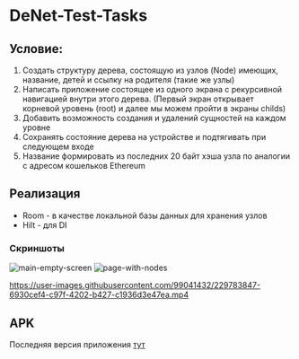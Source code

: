# DeNet-Test-Tasks

## Условие:
1. Создать структуру дерева, состоящую из узлов (Node) имеющих, название, детей и ссылку на родителя (такие же узлы)
2. Написать приложение состоящее из одного экрана с рекурсивной навигацией внутри этого дерева. (Первый экран открывает корневой уровень (root) и далее мы можем пройти в экраны childs)
3. Добавить возможность создания и удалений сущностей на каждом уровне
4. Сохранять состояние дерева на устройстве и подтягивать при следующем входе
5. Название формировать из последних 20 байт хэша узла по аналогии с адресом кошельков Ethereum

## Реализация
* Room - в качестве локальной базы данных для хранения узлов
* Hilt - для DI

### Скриншоты
![main-empty-screen](https://user-images.githubusercontent.com/99041432/229782756-f6e77e59-4669-4579-bc30-010c33ca822b.jpg)
![page-with-nodes](https://user-images.githubusercontent.com/99041432/229783732-e34143e1-2113-48fe-9e5a-de41b8c21cc7.jpg)

https://user-images.githubusercontent.com/99041432/229783847-6930cef4-c97f-4202-b427-c1936d3e47ea.mp4

## APK
Последняя версия приложения [тут](https://drive.google.com/file/d/1dKLoFMZ56y_E-G-X78Z4nbnOq2mQuNXt/view?usp=share_link)

